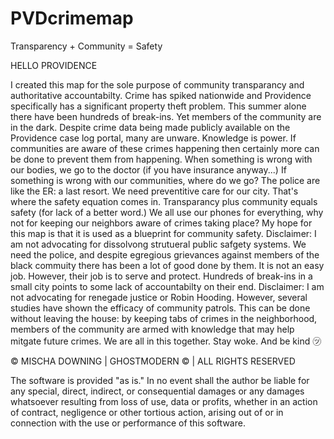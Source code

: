 # PVDcrimemap
Transparency + Community = Safety 

HELLO PROVIDENCE 

I created this map for the sole purpose of community transparancy and authoritative accountabilty. 
Crime has spiked nationwide and Providence specifically has a significant property theft problem. 
This summer alone there have been hundreds of break-ins. Yet members of the community are in the dark.
Despite crime data being made publicly available on the Providence case log portal, many are unware. 
Knowledge is power. If communities are aware of these crimes happening then certainly more can be done to prevent them from happening. 
When something is wrong with our bodies, we go to the doctor (if you have insurance anyway...) 
If something is wrong with our communities, where do we go? The police are like the ER: a last resort. We need preventitive care for our city. 
That's where the safety equation comes in. Transparancy plus community equals safety (for lack of a better word.) 
We all use our phones for everything, why not for keeping our neighbors aware of crimes taking place? 
My hope for this map is that it is used as a blueprint for community safety. 
Disclaimer: I am not advocating for dissolvong strutueral public safgety systems. We need the police, and despite egregious grievances against members of the black commuity there has been a lot of good done by them. It is not an easy job. However, their job is to serve and protect. Hundreds of break-ins in a small city points to some lack of accountabilty on their end. 
Disclaimer: I am not advocating for renegade justice or Robin Hooding. However, several studies have shown the efficacy of community patrols. This can be done without leaving the house: by keeping tabs of crimes in the neighborhood, members of the community are armed with knowledge that may help mitgate future crimes. 
We are all in this together. Stay woke. And be kind ㋡ 

 © MISCHA DOWNING | GHOSTMODERN © | ALL RIGHTS RESERVED 
 
The software is provided "as is." In no event shall the author be liable for
any special, direct, indirect, or consequential damages or any damages
whatsoever resulting from loss of use, data or profits, whether in an
action of contract, negligence or other tortious action, arising out of
or in connection with the use or performance of this software.
